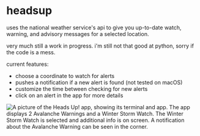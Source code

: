 # headsup
uses the national weather service's api to give you up-to-date watch, warning, and advisory messages for a selected location.

very much still a work in progress. i'm still not that good at python, sorry if the code is a mess.

current features:

- choose a coordinate to watch for alerts
- pushes a notification if a new alert is found (not tested on macOS)
- customize the time between checking for new alerts
- click on an alert in the app for more details

![A picture of the Heads Up! app, showing its terminal and app. The app displays 2 Avalanche Warnings and a Winter Storm Watch. The Winter Storm Watch is selected and additional info is on screen. A notification about the Avalanche Warning can be seen in the corner.](https://raw.githubusercontent.com/spikeyscout/headsup/2b2ad11f2dc583d69bde8a0b6c8b356fc77b4a82/img/img1.png)
